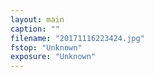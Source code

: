 ```yaml
---
layout: main
caption: ""
filename: "20171116223424.jpg"
fstop: "Unknown"
exposure: "Unknown"
---
```

